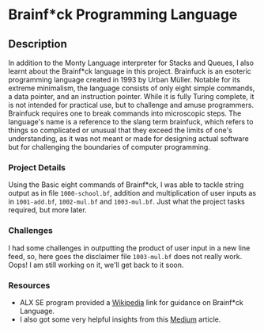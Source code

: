 # Brainf*ck Programming Language
## Description
In addition to the Monty Language interpreter for Stacks and Queues,
I also learnt about the Brainf*ck language in this project. 
Brainfuck is an esoteric programming language created in 1993 by Urban Müller.
Notable for its extreme minimalism, the language consists of only eight simple commands, a data pointer, and an instruction pointer. While it is fully Turing complete, it is not intended for practical use, but to challenge and amuse programmers. Brainfuck requires one to break commands into microscopic steps.
The language's name is a reference to the slang term brainfuck, which refers to things so complicated or unusual that they exceed the limits of one's understanding, as it was not meant or made for designing actual software but for challenging the boundaries of computer programming.

### Project Details
Using the Basic eight commands of Brainf*ck, I was able to tackle string output as in file `1000-school.bf`, addition and multiplication of user inputs as in `1001-add.bf`, `1002-mul.bf` and `1003-mul.bf`. Just what the project tasks required, but more later.

### Challenges
I had some challenges in outputting the product of user input in a new line feed, so, here goes the disclaimer file `1003-mul.bf` does not really work. Oops!
I am still working on it, we'll get back to it soon.

### Resources
- ALX SE program provided a [Wikipedia](https://en.wikipedia.org/wiki/Brainfuck) link for guidance on Brainf*ck Language.
- I also got some very helpful insights from this [Medium](https://saketupadhyay.medium.com/how-to-code-in-brainf-ck-without-losing-your-mind-6a8fd67b36b4) article.
